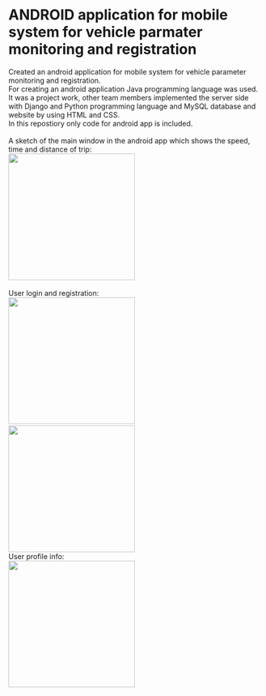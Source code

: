 # ANDROID application for mobile system for vehicle parmater monitoring and registration
Created an android application for mobile system for vehicle parameter monitoring and registration.<br />
For creating an android application Java programming language was used.<br />
It was a project work, other team members implemented the server side with Django and Python programming language and MySQL database and website by using HTML and CSS.<br />
In this repostiory only code for android app is included.<br /><br />
A sketch of the main window in the android app which shows the speed, time and distance of trip:<br />
<img src="https://github.com/user-attachments/assets/2947474b-4bff-4d75-925c-add4f16c18f8" width="250" length="250"><br /><br />
User login and registration:<br />
<img src="https://github.com/user-attachments/assets/28ec1764-c81a-4f42-85c5-33e0edb36a15" width="250" length="250">&emsp;
<img src="https://github.com/user-attachments/assets/30a41016-b425-44a9-8f09-ca08e4d1afa0" width="250" length="250"><br />
User profile info:<br />
<img src="https://github.com/user-attachments/assets/dc495cdc-b111-4e63-8fda-ec2c7f4e1727" width="250" length="250">
